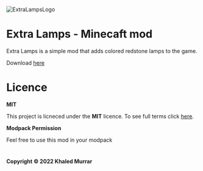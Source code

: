 ![ExtraLampsLogo](https://user-images.githubusercontent.com/95375209/183659272-aae84b74-ecb8-4ae0-846b-178870d30847.png)


# Extra Lamps - Minecaft mod
Extra Lamps is a simple mod that adds colored redstone lamps to the game.

Download [here](https://www.curseforge.com/minecraft/mc-mods/extra-lamps-forge/files)

# Licence
<b>MIT</b>

This project is licneced under the <b>MIT</b> licence. To see full terms click [here](https://github.com/KhalouchDev/ExtraLamps-Forge/blob/master/LICENCE).

<b>Modpack Permission</b>

Feel free to use this mod in your modpack
#

<b>Copyright © 2022 Khaled Murrar</b>
